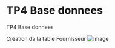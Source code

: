# TP4 Base donnees
 TP4 Base donnees
 
Création da la table Fournisseur
![image](https://user-images.githubusercontent.com/73019374/100378101-c8b85400-3012-11eb-802d-697738a1a4fd.png)
